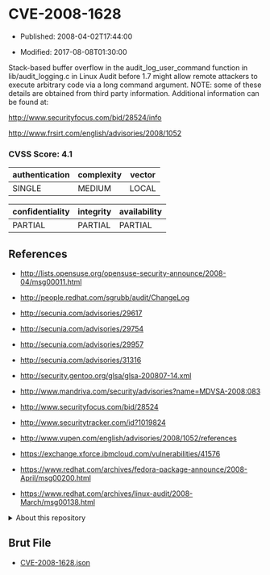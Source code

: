 # CVE-2008-1628

- Published: 2008-04-02T17:44:00

- Modified: 2017-08-08T01:30:00

Stack-based buffer overflow in the audit_log_user_command function in lib/audit_logging.c in Linux Audit before 1.7 might allow remote attackers to execute arbitrary code via a long command argument. NOTE: some of these details are obtained from third party information. Additional information can be found at:

http://www.securityfocus.com/bid/28524/info

http://www.frsirt.com/english/advisories/2008/1052

### CVSS Score: **4.1**

| authentication | complexity | vector |
| --- | --- | --- |
| SINGLE | MEDIUM | LOCAL |

| confidentiality | integrity | availability |
| --- | --- | --- |
| PARTIAL | PARTIAL | PARTIAL |

## References

* http://lists.opensuse.org/opensuse-security-announce/2008-04/msg00011.html

* http://people.redhat.com/sgrubb/audit/ChangeLog

* http://secunia.com/advisories/29617

* http://secunia.com/advisories/29754

* http://secunia.com/advisories/29957

* http://secunia.com/advisories/31316

* http://security.gentoo.org/glsa/glsa-200807-14.xml

* http://www.mandriva.com/security/advisories?name=MDVSA-2008:083

* http://www.securityfocus.com/bid/28524

* http://www.securitytracker.com/id?1019824

* http://www.vupen.com/english/advisories/2008/1052/references

* https://exchange.xforce.ibmcloud.com/vulnerabilities/41576

* https://www.redhat.com/archives/fedora-package-announce/2008-April/msg00200.html

* https://www.redhat.com/archives/linux-audit/2008-March/msg00138.html

<details>
<summary>About this repository</summary> 

  This repository is part of the project [Live Hack CVE](https://github.com/Live-Hack-CVE). Main website can be found [www.live-hack.org](https://www.live-hack.org) 
  
  Made by [Sn0wAlice](https://github.com/Sn0wAlice) for the people that care about security and need to have a feed of the latest CVEs. Hope you enjoy it, don't forget to star the repo and follow me on [Twitter](https://twitter.com/Sn0wAlice) and [Github](https://github.com/Sn0wAlice). And that is my [personnal website](https://www.alice-snow.me/)

  - [Home Page](https://github.com/Live-Hack-CVE)
  - [Framework](https://github.com/Live-Hack-CVE/cve-framework)
  - [CVE database](https://github.com/Live-Hack-CVE/full_database)
  - [Changelog](https://github.com/Live-Hack-CVE/Changelog)
</details>

## Brut File

* [CVE-2008-1628.json](https://raw.githubusercontent.com/Live-Hack-CVE/full_database/main/cves/2008/CVE-2008-1628.json)

